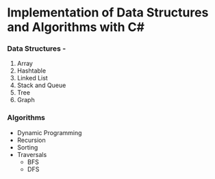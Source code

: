 # Implementation of Data Structures and Algorithms with C#

### Data Structures - 
  1. Array
  2. Hashtable
  3. Linked List
  4. Stack and Queue
  5. Tree
  6. Graph
  
  
### Algorithms
  - Dynamic Programming
  - Recursion
  - Sorting
  - Traversals
    * BFS
    * DFS
